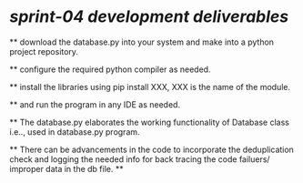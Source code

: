 # _sprint-04 development deliverables_
**
download the database.py into your system and make into a python project repository.

**
configure the required python compiler as needed.

**
install the libraries using pip install XXX, XXX is the name of the module.

**
and run the program in any IDE as needed.


**
The database.py elaborates the working functionality of Database class i.e.., used in database.py program.

**
There can be advancements in the code to incorporate the deduplication check and logging the needed info for back tracing the code failuers/ improper data in the db file.
**
